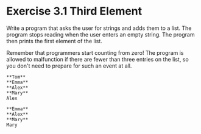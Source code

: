 # Exercise 3.1 Third Element

Write a program that asks the user for strings and adds them to a list. The program stops reading when the user enters an empty string. The program then prints the first element of the list.

Remember that programmers start counting from zero! The program is allowed to malfunction if there are fewer than three entries on the list, so you don't need to prepare for such an event at all.

```plaintext
**Tom**
**Emma**
**Alex**
**Mary**
Alex
```

```plaintext
**Emma**
**Alex**
**Mary**
Mary
```
